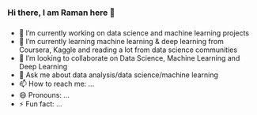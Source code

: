### Hi there, I am Raman here 👋

#####
- 🔭 I’m currently working on data science and machine learning projects
- 🌱 I’m currently learning machine learning & deep learning from Coursera, Kaggle and reading a lot from data science communities
- 👯 I’m looking to collaborate on Data Science, Machine Learning and Deep Learning
- 💬 Ask me about data analysis/data science/machine learning
- 📫 How to reach me: ...
- 😄 Pronouns: ...
- ⚡ Fun fact: ...
#####

